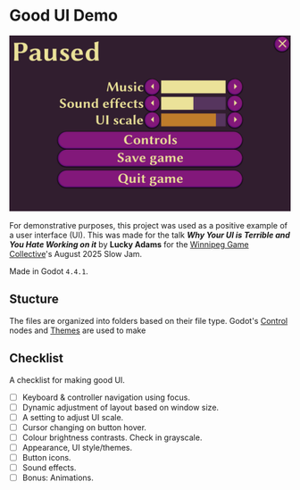# Good UI Demo

![A screenshot of the user interface.](./UI_Screenshot.png)

For demonstrative purposes, this project was used as a positive example of a user interface (UI). This was made for the talk ***Why Your UI is Terrible and You Hate Working on it*** by **Lucky Adams** for the [Winnipeg Game Collective](https://www.pegjam.com/)'s August 2025 Slow Jam.

Made in Godot `4.4.1`.

## Stucture
The files are organized into folders based on their file type. Godot's [Control](https://docs.godotengine.org/en/stable/classes/class_control.html) nodes and [Themes](https://docs.godotengine.org/en/stable/classes/class_theme.html) are used to make

## Checklist
A checklist for making good UI.

- [ ] Keyboard & controller navigation using focus.
- [ ] Dynamic adjustment of layout based on window size.
- [ ] A setting to adjust UI scale.
- [ ] Cursor changing on button hover.
- [ ] Colour brightness contrasts. Check in grayscale.
- [ ] Appearance, UI style/themes.
- [ ] Button icons.
- [ ] Sound effects.
- [ ] Bonus: Animations.
